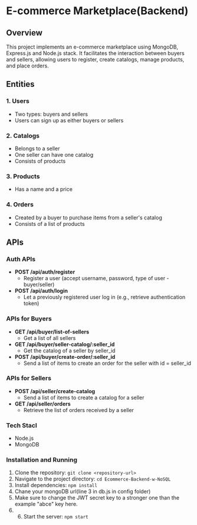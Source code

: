 # E-commerce Marketplace(Backend)

## Overview

This project implements an e-commerce marketplace using MongoDB, Express.js and Node.js stack. It facilitates the interaction between buyers and sellers, allowing users to register, create catalogs, manage products, and place orders.

## Entities

### 1. Users

- Two types: buyers and sellers
- Users can sign up as either buyers or sellers

### 2. Catalogs

- Belongs to a seller
- One seller can have one catalog
- Consists of products

### 3. Products

- Has a name and a price

### 4. Orders

- Created by a buyer to purchase items from a seller's catalog
- Consists of a list of products

## APIs

### Auth APIs

- **POST /api/auth/register**
  - Register a user (accept username, password, type of user - buyer/seller)
- **POST /api/auth/login**
  - Let a previously registered user log in (e.g., retrieve authentication token)

### APIs for Buyers

- **GET /api/buyer/list-of-sellers**
  - Get a list of all sellers
- **GET /api/buyer/seller-catalog/:seller_id**
  - Get the catalog of a seller by seller_id
- **POST /api/buyer/create-order/:seller_id**
  - Send a list of items to create an order for the seller with id = seller_id

### APIs for Sellers

- **POST /api/seller/create-catalog**
  - Send a list of items to create a catalog for a seller
- **GET /api/seller/orders**
  - Retrieve the list of orders received by a seller


### Tech Stacl

- Node.js
- MongoDB

### Installation and Running

1. Clone the repository: `git clone <repository-url>`
2. Navigate to the project directory: `cd Ecommerce-Backend-w-NoSQL`
3. Install dependencies: `npm install`
4. Chane your mongoDB url(line 3 in db.js in config folder)
5. Make sure to change the JWT secret key to a stronger one than the example "abce" key here.
6. 6. Start the server: `npm start`
  

